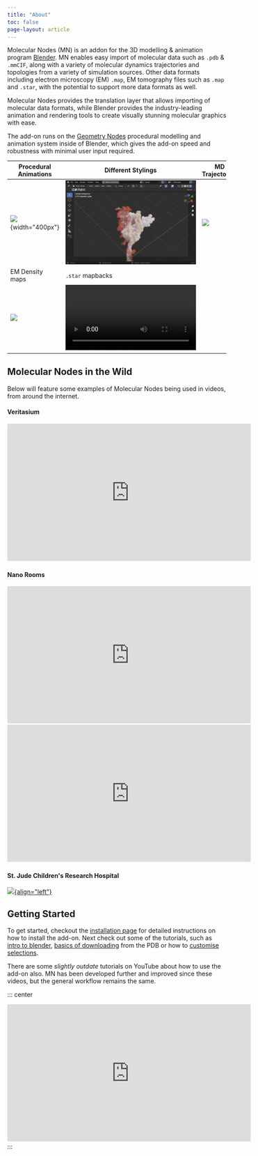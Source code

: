 ```yaml
---
title: "About"
toc: false
page-layout: article
---
```


Molecular Nodes (MN) is an addon for the 3D modelling & animation program [Blender](https://blender.org).
MN enables easy import of molecular data such as `.pdb` & `.mmCIF`, along with a variety of molecular dynamics trajectories and topologies from a variety of simulation sources. Other data formats including electron microscopy (EM) `.map`, EM tomography files such as `.map` and `.star`, with the potential to support more data formats as well.

Molecular Nodes provides the translation layer that allows importing of molecular data formats, while Blender provides the industry-leading animation and rendering tools to create visually stunning molecular graphics with ease.

The add-on runs on the [Geometry Nodes](https://docs.blender.org/manual/en/latest/modeling/geometry_nodes/introduction.html) procedural modelling and animation system inside of Blender, which gives the add-on speed and robustness with minimal user input required.


|Procedural Animations|Different Stylings|MD Trajectories|
|---|---| --- |
|![](images/index/mn-cartoon-example.gif){width="400px"}|![](images/index/mn-md-example-spike.gif)|![](images/index/mn-md-example.gif)|
|EM Density maps|`.star` mapbacks| |
|![](images/index/mn-example-em.gif) |![](images/index/mn-example-starfile.mp4)| |

## Molecular Nodes in the Wild

Below will feature some examples of Molecular Nodes being used in videos, from around the internet.

#### Veritasium 
<iframe width="560" height="315" src="https://www.youtube.com/embed/8DBhTXM_Br4?si=1nGRkAwJk6LJJQhy&amp;start=1650" title="YouTube video player" frameborder="0" allow="accelerometer; autoplay; clipboard-write; encrypted-media; gyroscope; picture-in-picture; web-share" allowfullscreen></iframe>

#### Nano Rooms
<iframe width="560" height="315" src="https://www.youtube.com/embed/elRbbdJUiTU?si=7_17weJxhCVQGl3W" title="YouTube video player" frameborder="0" allow="accelerometer; autoplay; clipboard-write; encrypted-media; gyroscope; picture-in-picture; web-share" allowfullscreen></iframe> <iframe width="560" height="315" src="https://www.youtube.com/embed/0luZ4JqHg6w?si=i74Ia0yrIKYO_7Jw" title="YouTube video player" frameborder="0" allow="accelerometer; autoplay; clipboard-write; encrypted-media; gyroscope; picture-in-picture; web-share" allowfullscreen></iframe>

#### St. Jude Children's Research Hospital 

[![](https://i.imgur.com/YpaJXEV.png){align="left"}](https://awards.ami.org/gallery/WOVQRGgD/LrVXNAor?search=848d592b94f65998-20)

## Getting Started

To get started, checkout the [installation page](#installation) for detailed instructions on how to install the add-on. Next check out some of the tutorials, such as [intro to blender](tutorials/00_interface.md), [basics of downloading](tutorials/01_importing.qmd) from the PDB or how to [customise selections](tutorials/02_selections.md).

There are some _slightly outdate_ tutorials on YouTube about how to use the add-on also. MN has been developed further and improved since these videos, but the general workflow remains the same.

::: center
<iframe width="560" height="315" src="https://www.youtube.com/embed/CvmFaRVmZRU" title="YouTube video player" frameborder="0" allow="accelerometer; autoplay; clipboard-write; encrypted-media; gyroscope; picture-in-picture" allowfullscreen>

</iframe>
:::


